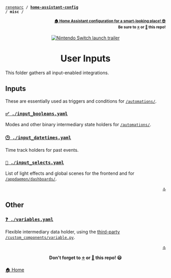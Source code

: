 <!-- Header -->
[link-profile]:https://github.com/renemarc
[link-repo]:https://github.com/renemarc/home-assistant-config

<a name="top"></a>
<code>[renemarc][link-profile] / **[home-assistant-config][link-repo]** / **misc** /</code>

<p align="right"><sub><strong><a href="https://github.com/renemarc/home-assistant-config">🏠 Home Assistant configuration for a smart-looking place! 😎</a><br>Be sure to <a href="#" title="star">⭐️</a> or <a href="#" title="fork">🔱</a> this repo!</strong></sub></p>

<!-- Hero -->
<figure>
    <div align="center">
        <a href="#user-inputs" title="Nintendo Switch launch trailer"><img src="https://media.giphy.com/media/pjdd8O9UwEexuJYj7j/giphy.gif" alt="Nintendo Switch launch trailer"></a>
    </div>
</figure>

<h1 align="center">User Inputs</h1>

This folder gathers all input-enabled integrations.

## Inputs

These are essentially used as triggers and conditions for [`/automations/`](../automations).

### [`✅ ./input_booleans.yaml`](input_booleans.yaml)

Modes and other binary intermediary state holders for [`/automations/`](../automations).

### [`🕒 ./input_datetimes.yaml`](input_datetimes.yaml)

Time track holders for past events.

### [`🔲 ./input_selects.yaml`](input_selects.yaml)

List of light effects and global scenes for the frontend and for [`/appdaemon/dashboards/`](../appdaemon/dashboards).

<p align="right"><a href="#top" title="Back to top">🔝</a></p>

## Other

### [`❓ ./variables.yaml`](variables.yaml)

Flexible intermediary data holder, using the [third-party](https://github.com/rogro82/hass-variables) [`/custom_components/variable.py`](../custom_components/variable.py).

<!-- Footer -->
<p align="right"><a href="#top" title="Back to top">🔝</a></p>

<p align="center"><strong>Don't forget to <a href="#" title="star">⭐️</a> or <a href="#" title="fork">🔱</a> this repo! 😃</strong></p>

[🏠 Home][link-repo]
